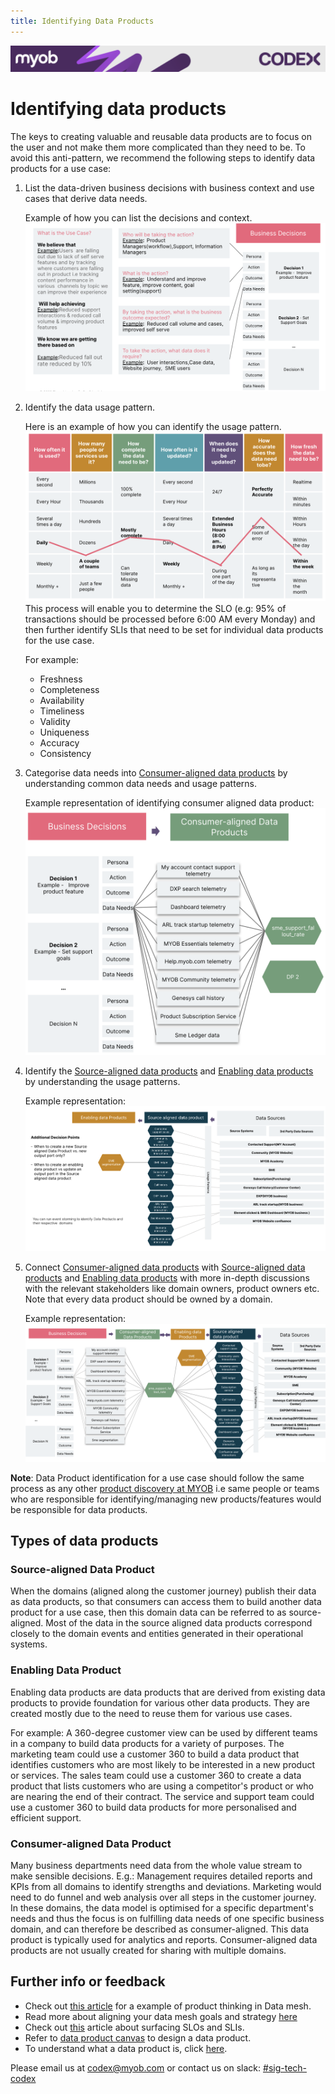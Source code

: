```yaml
---
title: Identifying Data Products
---
```

<!-- confluence-page-id: 9293923383 -->
![](../assets/BANNER.png)

# Identifying data products

The keys to creating valuable and reusable data products are to focus on the user and not  make them more complicated than they need to be. To avoid this anti-pattern, we recommend the following steps to identify data products for a use case:

1. List the data-driven business decisions with business context and use cases that derive data needs.

   Example of how you can list the decisions and context.
   ![](../assets/DataProduct-usecase.png)

2. Identify the data usage pattern.

   Here is an example of how you can identify the usage pattern.
   ![](../assets/DataProduct-SLO.png)
   This process will enable you to determine the SLO (e.g: 95% of transactions should be processed before 6:00 AM every Monday) and then further identify SLIs that need to be set for individual data products for the use case.

   For example:
   * Freshness
   * Completeness
   * Availability
   * Timeliness
   * Validity
   * Uniqueness
   * Accuracy
   * Consistency

3. Categorise data needs into [Consumer-aligned data products](./identifying-data-products.md#consumer-aligned-data-product) by understanding common data needs and usage patterns.

   Example representation of identifying consumer aligned data product:
   ![](../assets/DataProduct-Consumer.png)

4. Identify the [Source-aligned data products](./identifying-data-products.md#source-aligned-data-productsource-aligned-data-product) and [Enabling data products](./identifying-data-products.md#enabling-data-product) by understanding the usage patterns.

   Example representation:
   ![](../assets/DataProduct-Source.png)

5. Connect [Consumer-aligned data products](./identifying-data-products.md#consumer-aligned-data-product) with [Source-aligned data products](./identifying-data-products.md#source-aligned-data-product) and [Enabling data products](./identifying-data-products.md#enabling-data-product) with more in-depth discussions with the relevant stakeholders like domain owners, product owners etc. Note that every data product should be owned by a domain.

   Example representation:
   ![](../assets/DataProduct-Interaction.png)

**Note**: Data Product identification for a use case should follow the same process as any other [product discovery at MYOB](https://helpme.myob.com/hc/en-us/articles/4409249871897#01FN86BTJ91KCTK6CPDXAD0FJ4) i.e same people or teams who are responsible for identifying/managing new products/features would be responsible for data products.

## Types of data products

### Source-aligned Data Product

When the domains (aligned along the customer journey) publish their data as data products, so that consumers can access them to build another data product for a use case, then this domain data can be referred to as source-aligned. Most of the data in the source aligned data products correspond closely to the domain events and entities generated in their operational systems.

### Enabling Data Product

Enabling data products are data products that are derived from existing data products to provide foundation for various other data products. They are created mostly due to the need to reuse them for various use cases.

For example: A 360-degree customer view can be used by different teams in a company to build data products for a variety of purposes. The marketing team could use a customer 360 to build a data product that identifies customers who are most likely to be interested in a new product or services. The sales team could use a customer 360 to create a data product that lists customers who are using a competitor's product or who are nearing the end of their contract. The service and support team could use a customer 360 to build data products for more personalised and efficient support.

### Consumer-aligned Data Product

Many business departments need data from the whole value stream to make sensible decisions. E.g.: Management requires detailed reports and KPIs from all domains to identify strengths and deviations. Marketing would need to do funnel and web analysis over all steps in the customer journey. In these domains, the data model is optimised for a specific department's needs and thus the focus is on fulfilling data needs of one specific business domain, and can therefore be described as consumer-aligned. This data product is typically used for analytics and reports. Consumer-aligned data products are not usually created for sharing with multiple domains.

## Further info or feedback

* Check out [this article](https://www.thoughtworks.com/en-au/insights/articles/data-mesh-in-practice-product-thinking-and-development) for a example of product thinking in Data mesh.
* Read more about aligning your data mesh goals and strategy [here](https://martinfowler.com/articles/data-mesh-accelerate-workshop.html#DiscoveringDataProducts)
* Check out [this](https://www.thoughtworks.com/insights/blog/data-strategy/building-an-amazon-com-for-your-data-products) article about surfacing SLOs and SLIs.
* Refer to [data product canvas](./designing-data-product.md) to design a data product.
* To understand what a data product is, click [here](./data-product.md).

Please email us at <codex@myob.com> or contact us on slack: [#sig-tech-codex](https://myob.slack.com/archives/C02N8ADPGUX)
